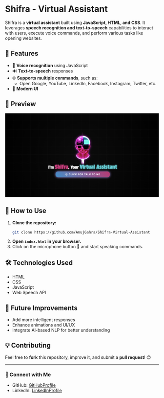 # Shifra - Virtual Assistant

Shifra is a **virtual assistant** built using **JavaScript, HTML, and CSS**. It leverages **speech recognition and text-to-speech** capabilities to interact with users, execute voice commands, and perform various tasks like opening websites.

## 🌟 Features

- 🎤 **Voice recognition** using JavaScript
- 🔊 **Text-to-speech** responses
- 🌐 **Supports multiple commands**, such as:
  - Open Google, YouTube, LinkedIn, Facebook, Instagram, Twitter, etc.
- 🎨 **Modern UI**

## 📸 Preview

![Shifra Virtual Assistant](ShifraOverView.png)

## 🚀 How to Use

1. **Clone the repository:**
   ```bash
   git clone https://github.com/AnujGahra/Shifra-Virtual-Assistant
   ```
2. **Open `index.html` in your browser.**
3. Click on the microphone button 🎤 and start speaking commands.

## 🛠️ Technologies Used

- HTML
- CSS
- JavaScript
- Web Speech API

## 📌 Future Improvements

- Add more intelligent responses
- Enhance animations and UI/UX
- Integrate AI-based NLP for better understanding

## 💡 Contributing

Feel free to **fork** this repository, improve it, and submit a **pull request**! 😊


---
### 🔗 Connect with Me
- GitHub: [GitHubProfile](https://github.com/anujgahra)
- LinkedIn: [LinkedInProfile](https://linkedin.com/in/anujgahra)

